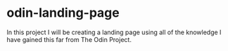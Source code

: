 # odin-landing-page
In this project I will be creating a landing page using all of the knowledge I have gained this far from The Odin Project.